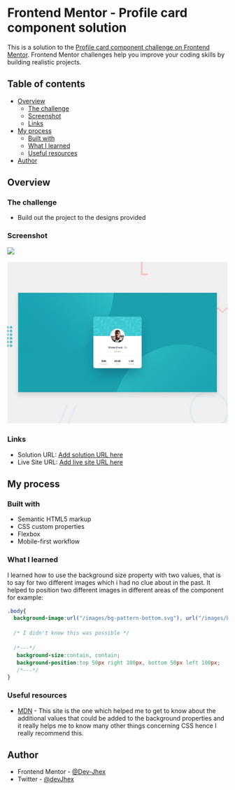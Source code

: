 # Frontend Mentor - Profile card component solution

This is a solution to the [Profile card component challenge on Frontend Mentor](https://www.frontendmentor.io/challenges/profile-card-component-cfArpWshJ). Frontend Mentor challenges help you improve your coding skills by building realistic projects. 

## Table of contents

- [Overview](#overview)
  - [The challenge](#the-challenge)
  - [Screenshot](#screenshot)
  - [Links](#links)
- [My process](#my-process)
  - [Built with](#built-with)
  - [What I learned](#what-i-learned)
  - [Useful resources](#useful-resources)
- [Author](#author)


## Overview

### The challenge

- Build out the project to the designs provided

### Screenshot

![](./screenshot.jpg)

![Design preview for the Profile card component coding challenge](./design/desktop-preview.jpg)

### Links

- Solution URL: [Add solution URL here](https://your-solution-url.com)
- Live Site URL: [Add live site URL here](https://your-live-site-url.com)

## My process

### Built with

- Semantic HTML5 markup
- CSS custom properties
- Flexbox
- Mobile-first workflow

### What I learned
I learned how to use the background size property with two values, that is to say for two different images which i had no clue about in the past. It helped to position two different images in different areas of the component for example:

```css
.body{
  background-image:url("/images/bg-pattern-bottom.svg"), url("/images/bg-pattern-top.svg");
 
  /* I didn't know this was possible */

  /*---*/
   background-size:contain, contain;
   background-position:top 50px right 100px, bottom 50px left 100px;
   /*---*/
}
```


### Useful resources

- [MDN](https://developer.mozilla.org/) - This site is the one which helped me to get to know about the additional values that could be added to the background properties and it really helps me to know many other things concerning CSS hence I really recommend this.

## Author
- Frontend Mentor - [@Dev-Jhex](https://www.frontendmentor.io/profile/Dev-Jhex)
- Twitter - [@devJhex](https://www.twitter.com/devJhex)
